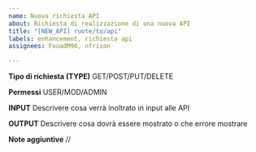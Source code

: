 ```yaml
---
name: Nuova richiesta API
about: Richiesta di realizzazione di una nuova API
title: "[NEW_API] ruote/to/api"
labels: enhancement, richiesta api
assignees: FouadM96, nfrison

---
```


**Tipo di richiesta (TYPE)**
GET/POST/PUT/DELETE

**Permessi**
USER/MOD/ADMIN

**INPUT**
Descrivere cosa verrà inoltrato in input alle API

**OUTPUT**
Descrivere cosa dovrà essere mostrato o che errore mostrare

**Note aggiuntive**
//
